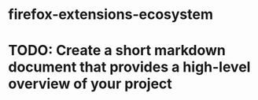 # firefox-extensions-ecosystem
# TODO: Create a short markdown document that provides a high-level overview of your project
